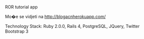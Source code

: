 ROR tutorial app

Mo�e se vidjeti na http://blogacnherokuapp.com/

Technology Stack:
Ruby 2.0.0,
Rails 4,
PostgreSQL,
JQuery,
Twitter Bootstrap 3

